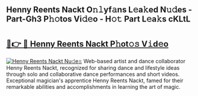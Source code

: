 ## Henny Reents Nackt O𝚗𝚕yf𝚊ns L𝚎a𝚔ed N𝚞𝚍es - Part-Gh3 P𝚑𝚘tos Vi𝚍𝚎o - H𝚘𝚝 Part L𝚎a𝚔s cKLtL

# <h2><a href="http://kf8p5tx.oniu.top/?m=Henny+Reents+Nackt">🔗👉 🔴 Henny Reents Nackt P𝚑ot𝚘𝚜 V𝚒d𝚎o</a></h2>

[![Henny Reents Nackt Nu𝚍e𝚜](https://i.imgur.com/0qMVB7G.gif)](http://kf8p5tx.oniu.top/?m=Henny+Reents+Nackt)
Web-based artist and dance collaborator Henny Reents Nackt, recognized for sharing dance and lifestyle ideas through solo and collaborative dance performances and short videos. Exceptional magician's apprentice Henny Reents Nackt, famed for their remarkable abilities and accomplishments in learning the art of magic.  
